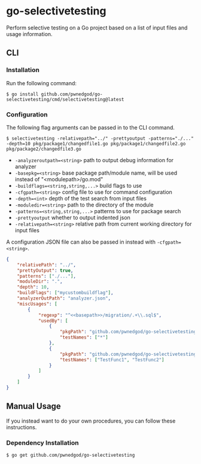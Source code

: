 # go-selectivetesting
Perform selective testing on a Go project based on a list of input files and usage information.

## CLI

### Installation
Run the following command:
```
$ go install github.com/pwnedgod/go-selectivetesting/cmd/selectivetesting@latest
```

### Configuration
The following flag arguments can be passed in to the CLI command.

```
$ selectivetesting -relativepath="../" -prettyoutput -patterns="./..." -depth=10 pkg/package1/changedfile1.go pkg/package1/changedfile2.go pkg/package2/changedfile3.go
```

  - `-analyzeroutpath=<string>`
        path to output debug information for analyzer
  - `-basepkg=<string>`
        base package path/module name, will be used instead of "&lt;modulepath&gt;/go.mod"
  - `-buildflags=<string,string,...>`
        build flags to use
  - `-cfgpath=<string>`
        config file to use for command configuration
  - `-depth=<int>`
        depth of the test search from input files
  - `-moduledir=<string>`
        path to the directory of the module
  - `-patterns=<string,string,...>`
        patterns to use for package search
  - `-prettyoutput`
        whether to output indented json
  - `-relativepath=<string>`
        relative path from current working directory for input files

A configuration JSON file can also be passed in instead with `-cfgpath=<string>`.

```json
{
    "relativePath": "../",
    "prettyOutput": true,
    "patterns": ["./..."],
    "moduleDir": ".",
    "depth": 10,
    "buildFlags": ["mycustombuildflag"],
    "analyzerOutPath": "analyzer.json",
    "miscUsages": [
        {
            "regexp": "^<<basepath>>/migration/.+\\.sql$",
            "usedBy": [
                {
                    "pkgPath": "github.com/pwnedgod/go-selectivetesting/example1/...",
                    "testNames": ["*"]
                },
                {
                    "pkgPath": "github.com/pwnedgod/go-selectivetesting/example2/sub",
                    "testNames": ["TestFunc1", "TestFunc2"]
                }
            ]
        }
    ]
}
```

## Manual Usage
If you instead want to do your own procedures, you can follow these instructions.

### Dependency Installation
```
$ go get github.com/pwnedgod/go-selectivetesting
```
